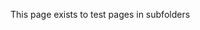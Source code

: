 <!-- pagetitle:Subfolder Test -->
<!-- layout:page.php -->

This page exists to test pages in subfolders
